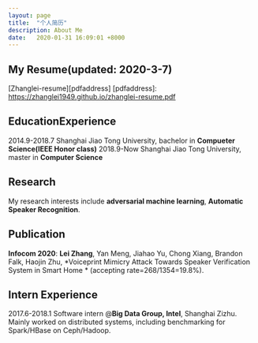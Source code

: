 ```yaml
---
layout: page
title:  "个人简历"
description: About Me
date:   2020-01-31 16:09:01 +8000
---
```


## My Resume(updated: 2020-3-7)

[Zhanglei-resume][pdfaddress]
[pdfaddress]: https://zhanglei1949.github.io/zhanglei-resume.pdf
## EducationExperience

2014.9-2018.7 Shanghai Jiao Tong University, bachelor in **Compueter Science(IEEE Honor class)**
2018.9-Now Shanghai Jiao Tong University, master in **Computer Science**

## Research

My research interests include **adversarial machine learning**, **Automatic Speaker Recognition**. 

## Publication

**Infocom 2020**: **Lei Zhang**, Yan Meng, Jiahao Yu, Chong Xiang, Brandon Falk, Haojin Zhu, *Voiceprint Mimicry Attack Towards Speaker Verification System in Smart Home * (accepting rate=268/1354=19.8%).

## Intern Experience

2017.6-2018.1 Software intern @**Big Data Group, Intel**, Shanghai Zizhu. Mainly worked on distributed systems, including benchmarking for Spark/HBase on Ceph/Hadoop.


